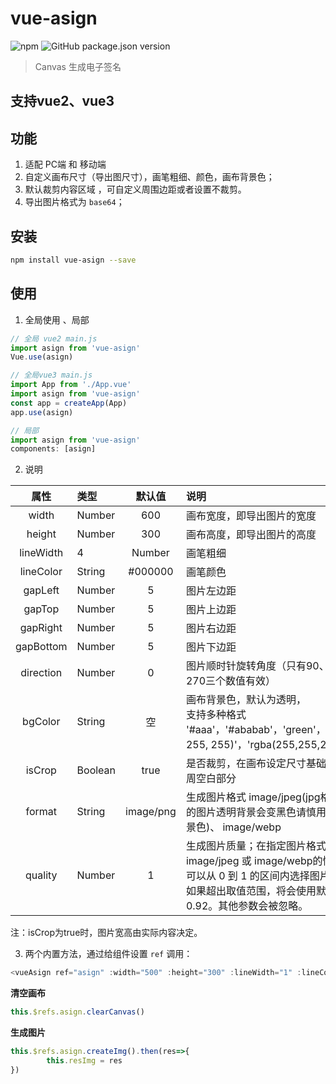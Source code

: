 # vue-asign

![npm](https://img.shields.io/npm/dm/vue-asign) ![GitHub package.json version](https://img.shields.io/github/package-json/v/LAQKing/vue-asign)
> Canvas 生成电子签名
## 支持vue2、vue3

## 功能

1. 适配 PC端 和 移动端
2. 自定义画布尺寸（导出图尺寸），画笔粗细、颜色，画布背景色；
3. 默认裁剪内容区域 ，可自定义周围边距或者设置不裁剪。
4. 导出图片格式为 `base64`；

## 安装

``` bash
npm install vue-asign --save
```

## 使用
1. 全局使用 、局部
```js
// 全局 vue2 main.js
import asign from 'vue-asign'
Vue.use(asign)

// 全局vue3 main.js
import App from './App.vue'
import asign from 'vue-asign'
const app = createApp(App)
app.use(asign)

// 局部
import asign from 'vue-asign'
components: [asign]
```

2. 说明

| 属性 | 类型 | 默认值 | 说明 |
| :-: | :-- | :-: | :-- |
| width | Number | 600 | 画布宽度，即导出图片的宽度 |
| height | Number | 300 | 画布高度，即导出图片的高度 |
| lineWidth | 4 | Number | 画笔粗细 |
| lineColor | String | #000000 | 画笔颜色 |
| gapLeft | Number | 5 | 图片左边距 |
| gapTop | Number | 5 | 图片上边距 |
| gapRight | Number | 5 | 图片右边距 |
| gapBottom | Number | 5 | 图片下边距 |
| direction | Number | 0 | 图片顺时针旋转角度（只有90、180、270三个数值有效） |
| bgColor | String | 空 | 画布背景色，默认为透明，<br />支持多种格式 '#aaa'，'#ababab'，'green'，'rgb(255, 255, 255)'，'rgba(255,255,255,0)' |
| isCrop | Boolean | true | 是否裁剪，在画布设定尺寸基础上裁掉四周空白部分 |
| format | String | image/png | 生成图片格式 image/jpeg(jpg格式下生成的图片透明背景会变黑色请慎用或指定背景色)、 image/webp |
| quality | Number | 1 | 生成图片质量；在指定图片格式为 image/jpeg 或 image/webp的情况下，可以从 0 到 1 的区间内选择图片的质量。如果超出取值范围，将会使用默认值 0.92。其他参数会被忽略。 |
注：isCrop为true时，图片宽高由实际内容决定。

3. 两个内置方法，通过给组件设置 `ref` 调用：
```js
<vueAsign ref="asign" :width="500" :height="300" :lineWidth="1" :lineColor="'red'" :bgColor="'green'" />
```
**清空画布**
```js
this.$refs.asign.clearCanvas()

```
**生成图片**
```js
this.$refs.asign.createImg().then(res=>{
        this.resImg = res
})

```


